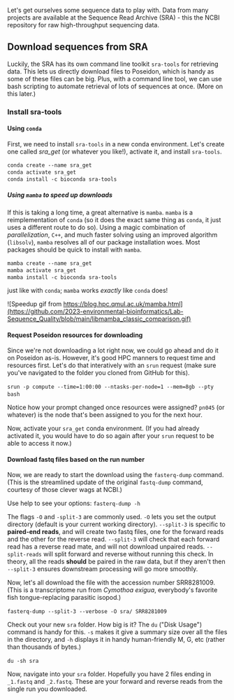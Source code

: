 Let's get ourselves some sequence data to play with. Data from many projects are available at the Sequence Read Archive (SRA) - this the NCBI repository for raw high-throughput sequencing data. 

## Download sequences from SRA

Luckily, the SRA has its own command line toolkit `sra-tools` for retrieving data. This lets us directly download files to Poseidon, which is handy as some of these files can be big. Plus, with a command line tool, we can use bash scripting to automate retrieval of lots of sequences at once. (More on this later.)

### Install sra-tools

#### Using `conda`
First, we need to install `sra-tools` in a new conda environment. Let's create one called *sra_get* (or whatever you like!), activate it, and install `sra-tools`.

```
conda create --name sra_get
conda activate sra_get
conda install -c bioconda sra-tools
```

##### Using `mamba` to speed up downloads
If this is taking a long time, a great alternative is `mamba`. `mamba` is a reimplementation of `conda` (so it does the exact same thing as `conda`, it just uses a different route to do so). Using a magic combination of _parallelization_, `C++`, and much faster solving using an improved algorithm (`libsolv`), `mamba` resolves all of our package installation woes. Most packages should be quick to install with `mamba`. 

```
mamba create --name sra_get
mamba activate sra_get
mamba install -c bioconda sra-tools
```

just like with `conda`; `mamba` works _exactly_ like `conda` does!

![Speedup gif from https://blog.hpc.qmul.ac.uk/mamba.html](https://github.com/2023-environmental-bioinformatics/Lab-Sequence_Quality/blob/main/libmamba_classic_comparison.gif)

#### Request Poseidon resources for downloading

Since we're not downloading a lot right now, we could go ahead and do it on Poseidon as-is. However, it's good HPC manners to request time and resources first. Let's do that interatively with an `srun` request (make sure you've navigated to the folder you cloned from GitHub for this).

```srun -p compute --time=1:00:00 --ntasks-per-node=1 --mem=8gb --pty bash```

Notice how your prompt changed once resources were assigned? `pn045` (or whatever) is the node that's been assigned to you for the next hour.

Now, activate your `sra_get` conda environment. (If you had already activated it, you would have to do so again after your `srun` request to be able to access it now.)

#### Download fastq files based on the run number 

Now, we are ready to start the download using the `fasterq-dump` command. (This is the streamlined update of the original `fastq-dump` command, courtesy of those clever wags at NCBI.)

Use help to see your options:
```fasterq-dump -h```

The flags `-O` and `-split-3` are commonly used. `-O` lets you set the output directory (default is your current working directory).  `--split-3` is specific to **paired-end reads**, and will create two fastq files, one for the forward reads and the other for the reverse read. `--split-3` will check that each forward read has a reverse read mate, and will not download unpaired reads. `--split-reads` will split forward and reverse without running this check. In theory, all the reads **should** be paired in the raw data, but if they aren't then `--split-3` ensures downstream processing will go more smoothly.

Now, let's all download the file with the accession number SRR8281009. (This is a transcriptome run from _Cymothoa exigua_, everybody's favorite fish tongue-replacing parasitic isopod.)

```fasterq-dump --split-3 --verbose -O sra/ SRR8281009```

Check out your new `sra` folder. How big is it? The `du` ("Disk Usage") command is handy for this. `-s` makes it give a summary size over all the files in the directory, and `-h` displays it in handy human-friendly M, G, etc (rather than thousands of bytes.)

`du -sh sra`

Now, navigate into your `sra` folder. Hopefully you have 2 files ending in `_1.fastq` and `_2.fastq`. These are your forward and reverse reads from the single run you downloaded.
